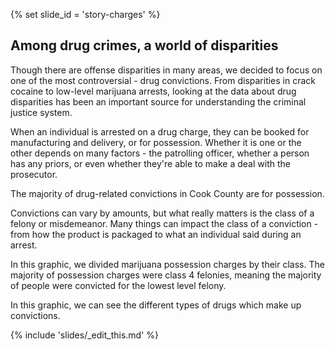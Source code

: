 {% set slide_id = 'story-charges' %}

## Among drug crimes, a world of disparities

Though there are offense disparities in many areas, we decided to focus on one of the most controversial - drug convictions. From disparities in crack cocaine to low-level marijuana arrests, looking at the data about drug disparities has been an important source for understanding the criminal justice system. 

When an individual is arrested on a drug charge, they can be booked for manufacturing and delivery, or for possession. Whether it is one or the other depends on many factors - the patrolling officer, whether a person has any priors, or even whether they're able to make a deal with the prosecutor. 

<p class="lead"> The majority of drug-related convictions in Cook County are for possession. </p>

Convictions can vary by amounts, but what really matters is the class of a felony or misdemeanor. Many things can impact the class of a conviction - from how the product is packaged to what an individual said during an arrest.  

In this graphic, we divided marijuana possession charges by their <span data-term="drugclass">class</span>. The majority of possession charges were class 4 felonies, meaning the majority of people were convicted for the lowest level felony. 
<div id="drug-charges-class-chart" class="chart"></div>

In this graphic, we can see the different types of drugs which make up convictions. 

<div id="drug-charges-type-chart" class="chart"></div>

{% include 'slides/_edit_this.md' %}

